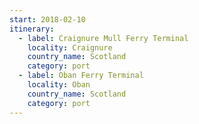 ```yaml
---
start: 2018-02-10
itinerary:
  - label: Craignure Mull Ferry Terminal
    locality: Craignure
    country_name: Scotland
    category: port
  - label: Oban Ferry Terminal
    locality: Oban
    country_name: Scotland
    category: port
---
```

